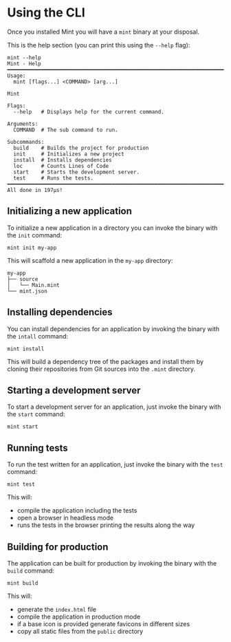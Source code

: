 # Using the CLI

Once you installed Mint you will have a `mint` binary at your disposal.

This is the help section \(you can print this using the `--help` flag\):

```text
mint --help
Mint - Help                                           
━━━━━━━━━━━━━━━━━━━━━━━━━━━━━━━━━━━━━━━━━━━━━━━━━━━━━━━━━━━━━━━━━━━━━━━━━━━━━━━━
Usage:
  mint [flags...] <COMMAND> [arg...]

Mint

Flags:
  --help   # Displays help for the current command.

Arguments:
  COMMAND  # The sub command to run.

Subcommands:
  build    # Builds the project for production
  init     # Initializes a new project
  install  # Installs dependencies
  loc      # Counts Lines of Code
  start    # Starts the development server.
  test     # Runs the tests.
━━━━━━━━━━━━━━━━━━━━━━━━━━━━━━━━━━━━━━━━━━━━━━━━━━━━━━━━━━━━━━━━━━━━━━━━━━━━━━━━
All done in 197μs!
```

## Initializing a new application

To initialize a new application in a directory you can invoke the binary with the `init` command:

```text
mint init my-app
```

This will scaffold a new application in the `my-app` directory:

```text
my-app
├── source
│   └── Main.mint
└── mint.json
```

## Installing dependencies

You can install dependencies for an application by invoking the binary with the `intall` command:

```text
mint install
```

This will build a dependency tree of the packages and install them by cloning their repositories from Git sources into the `.mint` directory.

## Starting a development server

To start a development server for an application, just invoke the binary with the `start` command:

```text
mint start
```

## Running tests

To run the test written for an application, just invoke the binary with the `test` command:

```text
mint test
```

This will:

* compile the application including the tests
* open a browser in headless mode
* runs the tests in the browser printing the results along the way

## Building for production

The application can be built for production by invoking the binary with the `build` command:

```text
mint build
```

This will:

* generate the `index.html` file
* compile the application in production mode 
* if a base icon is provided generate favicons in different sizes
* copy all static files from the `public` directory

